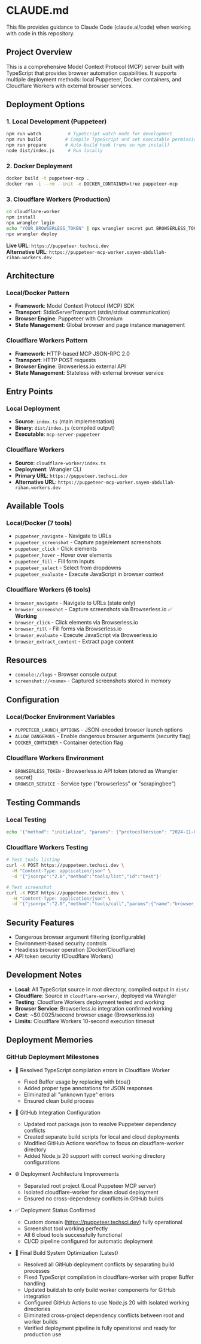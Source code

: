 # CLAUDE.md

This file provides guidance to Claude Code (claude.ai/code) when working with code in this repository.

## Project Overview
This is a comprehensive Model Context Protocol (MCP) server built with TypeScript that provides browser automation capabilities. It supports multiple deployment methods: local Puppeteer, Docker containers, and Cloudflare Workers with external browser services.

## Deployment Options

### 1. Local Development (Puppeteer)
```bash
npm run watch          # TypeScript watch mode for development
npm run build         # Compile TypeScript and set executable permissions
npm run prepare       # Auto-build hook (runs on npm install)
node dist/index.js     # Run locally
```

### 2. Docker Deployment
```bash
docker build -t puppeteer-mcp .
docker run -i --rm --init -e DOCKER_CONTAINER=true puppeteer-mcp
```

### 3. Cloudflare Workers (Production)
```bash
cd cloudflare-worker
npm install
npx wrangler login
echo "YOUR_BROWSERLESS_TOKEN" | npx wrangler secret put BROWSERLESS_TOKEN
npx wrangler deploy
```

**Live URL**: `https://puppeteer.techsci.dev`  
**Alternative URL**: `https://puppeteer-mcp-worker.sayem-abdullah-rihan.workers.dev`

## Architecture

### Local/Docker Pattern
- **Framework**: Model Context Protocol (MCP) SDK
- **Transport**: StdioServerTransport (stdin/stdout communication)
- **Browser Engine**: Puppeteer with Chromium
- **State Management**: Global browser and page instance management

### Cloudflare Workers Pattern
- **Framework**: HTTP-based MCP JSON-RPC 2.0
- **Transport**: HTTP POST requests
- **Browser Engine**: Browserless.io external API
- **State Management**: Stateless with external browser service

## Entry Points

### Local Deployment
- **Source**: `index.ts` (main implementation)
- **Binary**: `dist/index.js` (compiled output)
- **Executable**: `mcp-server-puppeteer`

### Cloudflare Workers
- **Source**: `cloudflare-worker/index.ts`
- **Deployment**: Wrangler CLI
- **Primary URL**: `https://puppeteer.techsci.dev`
- **Alternative URL**: `https://puppeteer-mcp-worker.sayem-abdullah-rihan.workers.dev`

## Available Tools

### Local/Docker (7 tools)
- `puppeteer_navigate` - Navigate to URLs
- `puppeteer_screenshot` - Capture page/element screenshots
- `puppeteer_click` - Click elements
- `puppeteer_hover` - Hover over elements
- `puppeteer_fill` - Fill form inputs
- `puppeteer_select` - Select from dropdowns
- `puppeteer_evaluate` - Execute JavaScript in browser context

### Cloudflare Workers (6 tools)
- `browser_navigate` - Navigate to URLs (state only)
- `browser_screenshot` - Capture screenshots via Browserless.io ✅ **Working**
- `browser_click` - Click elements via Browserless.io
- `browser_fill` - Fill forms via Browserless.io
- `browser_evaluate` - Execute JavaScript via Browserless.io
- `browser_extract_content` - Extract page content

## Resources
- `console://logs` - Browser console output
- `screenshot://<name>` - Captured screenshots stored in memory

## Configuration

### Local/Docker Environment Variables
- `PUPPETEER_LAUNCH_OPTIONS` - JSON-encoded browser launch options
- `ALLOW_DANGEROUS` - Enable dangerous browser arguments (security flag)
- `DOCKER_CONTAINER` - Container detection flag

### Cloudflare Workers Environment
- `BROWSERLESS_TOKEN` - Browserless.io API token (stored as Wrangler secret)
- `BROWSER_SERVICE` - Service type ("browserless" or "scrapingbee")

## Testing Commands

### Local Testing
```bash
echo '{"method": "initialize", "params": {"protocolVersion": "2024-11-05", "capabilities": {"tools": {}}}, "id": 1}' | node dist/index.js
```

### Cloudflare Workers Testing
```bash
# Test tools listing
curl -X POST https://puppeteer.techsci.dev \
  -H "Content-Type: application/json" \
  -d '{"jsonrpc":"2.0","method":"tools/list","id":"test"}'

# Test screenshot
curl -X POST https://puppeteer.techsci.dev \
  -H "Content-Type: application/json" \
  -d '{"jsonrpc":"2.0","method":"tools/call","params":{"name":"browser_screenshot","arguments":{"name":"test","url":"https://example.com"}},"id":"test"}'
```

## Security Features
- Dangerous browser argument filtering (configurable)
- Environment-based security controls
- Headless browser operation (Docker/Cloudflare)
- API token security (Cloudflare Workers)

## Development Notes
- **Local**: All TypeScript source in root directory, compiled output in `dist/`
- **Cloudflare**: Source in `cloudflare-worker/`, deployed via Wrangler
- **Testing**: Cloudflare Workers deployment tested and working
- **Browser Service**: Browserless.io integration confirmed working
- **Cost**: ~$0.0025/second browser usage (Browserless.io)
- **Limits**: Cloudflare Workers 10-second execution timeout

## Deployment Memories

### GitHub Deployment Milestones
- 🔧 Resolved TypeScript compilation errors in Cloudflare Worker
  - Fixed Buffer usage by replacing with btoa()
  - Added proper type annotations for JSON responses
  - Eliminated all "unknown type" errors
  - Ensured clean build process

- 🚀 GitHub Integration Configuration
  - Updated root package.json to resolve Puppeteer dependency conflicts
  - Created separate build scripts for local and cloud deployments
  - Modified GitHub Actions workflow to focus on cloudflare-worker directory
  - Added Node.js 20 support with correct working directory configurations

- 🌐 Deployment Architecture Improvements
  - Separated root project (Local Puppeteer MCP server)
  - Isolated cloudflare-worker for clean cloud deployment
  - Ensured no cross-dependency conflicts in GitHub builds

- ✅ Deployment Status Confirmed
  - Custom domain (https://puppeteer.techsci.dev) fully operational
  - Screenshot tool working perfectly
  - All 6 cloud tools successfully functional
  - CI/CD pipeline configured for automatic deployment

- 🔧 Final Build System Optimization (Latest)
  - Resolved all GitHub deployment conflicts by separating build processes
  - Fixed TypeScript compilation in cloudflare-worker with proper Buffer handling
  - Updated build.sh to only build worker components for GitHub integration
  - Configured GitHub Actions to use Node.js 20 with isolated working directories
  - Eliminated cross-project dependency conflicts between root and worker builds
  - Verified deployment pipeline is fully operational and ready for production use